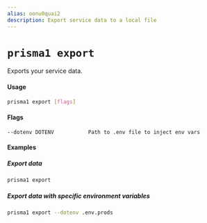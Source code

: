 ```yaml
---
alias: oonu0quai2
description: Export service data to a local file
---
```


# `prisma1 export`

Exports your service data.

#### Usage

```sh
prisma1 export [flags]
```

#### Flags

```
--dotenv DOTENV           Path to .env file to inject env vars
```

#### Examples

##### Export data

```sh
prisma1 export
```

##### Export data with specific environment variables

```sh
prisma1 export --dotenv .env.prods
```
